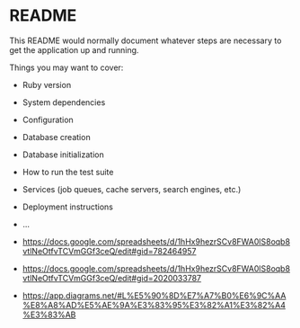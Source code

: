 # README

This README would normally document whatever steps are necessary to get the
application up and running.

Things you may want to cover:

* Ruby version

* System dependencies

* Configuration

* Database creation

* Database initialization

* How to run the test suite

* Services (job queues, cache servers, search engines, etc.)

* Deployment instructions

* ...

* https://docs.google.com/spreadsheets/d/1hHx9hezrSCv8FWA0lS8oqb8vtlNeOtfvTCVmGGf3ceQ/edit#gid=782464957

* https://docs.google.com/spreadsheets/d/1hHx9hezrSCv8FWA0lS8oqb8vtlNeOtfvTCVmGGf3ceQ/edit#gid=2020033787

* https://app.diagrams.net/#L%E5%90%8D%E7%A7%B0%E6%9C%AA%E8%A8%AD%E5%AE%9A%E3%83%95%E3%82%A1%E3%82%A4%E3%83%AB
